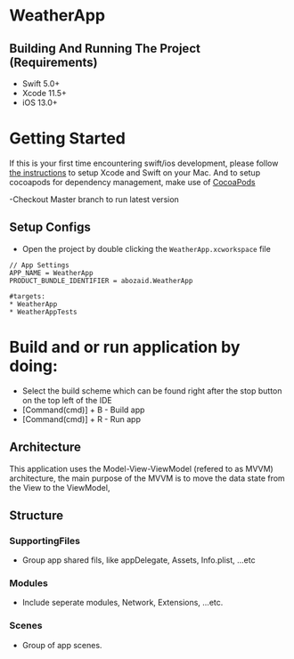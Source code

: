 # WeatherApp

## Building And Running The Project (Requirements)
* Swift 5.0+
* Xcode 11.5+
* iOS 13.0+

# Getting Started
If this is your first time encountering swift/ios development, please follow [the instructions](https://developer.apple.com/support/xcode/) to setup Xcode and Swift on your Mac. And to setup cocoapods for dependency management, make use of [CocoaPods](https://guides.cocoapods.org/using/getting-started.html#getting-started)

-Checkout Master branch to run latest version

## Setup Configs
* Open the project by double clicking the `WeatherApp.xcworkspace` file
```
// App Settings
APP_NAME = WeatherApp
PRODUCT_BUNDLE_IDENTIFIER = abozaid.WeatherApp

#targets:
* WeatherApp
* WeatherAppTests

```

# Build and or run application by doing:
* Select the build scheme which can be found right after the stop button on the top left of the IDE
* [Command(cmd)] + B - Build app
* [Command(cmd)] + R - Run app

## Architecture
This application uses the Model-View-ViewModel (refered to as MVVM) architecture,
the main purpose of the MVVM is to move the data state from the View to the ViewModel, 


## Structure

### SupportingFiles
- Group app shared fils, like appDelegate, Assets, Info.plist, ...etc

### Modules
- Include seperate modules, Network, Extensions, ...etc.

### Scenes
- Group of app scenes.
